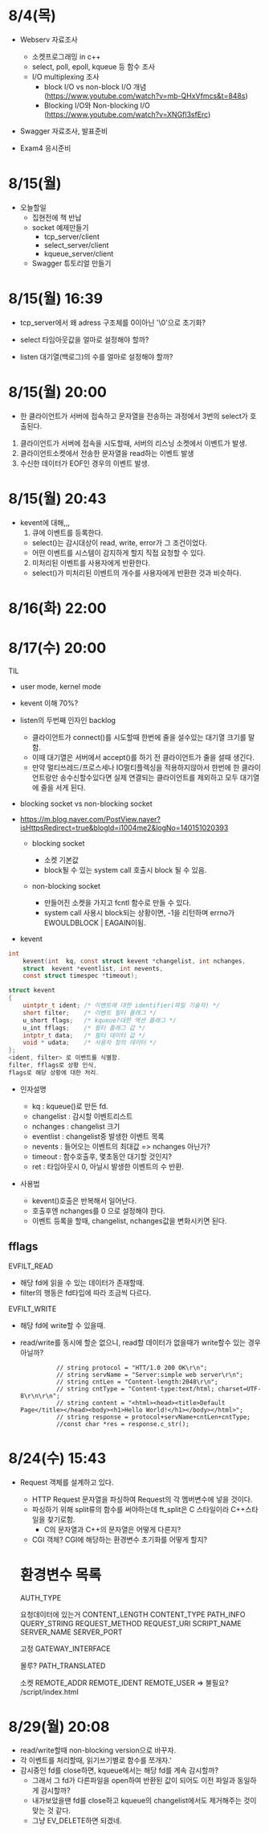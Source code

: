 # 8/4(목)

- Webserv 자료조사
	- 소켓프로그래밍 in c++
	- select, poll, epoll, kqueue 등 함수 조사
	- I/O multiplexing 조사
		- block I/O vs non-block I/O 개념 (https://www.youtube.com/watch?v=mb-QHxVfmcs&t=848s)
		- Blocking I/O와 Non-blocking I/O (https://www.youtube.com/watch?v=XNGfl3sfErc)

- Swagger 자료조사, 발표준비
- Exam4 응시준비

# 8/15(월)

- 오늘할일
	- 집현전에 책 반납
	- socket 예제만들기
		- tcp_server/client
		- select_server/client
		- kqueue_server/client
	- Swagger 튜토리얼 만들기

# 8/15(월) 16:39

- tcp_server에서 왜 adress 구조체를 0이아닌 '\0'으로 초기화?

- select 타임아웃값을 얼마로 설정해야 할까?
- listen 대기열(백로그)의 수를 얼마로 설정해야 할까?

# 8/15(월) 20:00

- 한 클라이언트가 서버에 접속하고 문자열을 전송하는 과정에서 3번의 select가 호출된다.
1. 클라이언트가 서버에 접속을 시도할때, 서버의 리스닝 소켓에서 이벤트가 발생.
2. 클라이언트소켓에서 전송한 문자열을 read하는 이벤트 발생
3. 수신한 데이터가 EOF인 경우의 이벤트 발생.

# 8/15(월) 20:43

- kevent에 대해,,,
	1. 큐에 이벤트를 등록한다.
	- select()는 감시대상이 read, write, error가 그 조건이었다.
	- 어떤 이벤트를 시스템이 감지하게 할지 직접 요청할 수 있다.
	2. 미처리된 이벤트를 사용자에게 반환한다.
	- select()가 미처리된 이벤트의 개수를 사용자에게 반환한 것과 비슷하다.

# 8/16(화) 22:00

# 8/17(수) 20:00

TIL

- user mode, kernel mode
- kevent 이해 70%?
- listen의 두번째 인자인 backlog
	- 클라이언트가 connect()를 시도할때 한번에 줄을 설수있는 대기열 크기를 말함.
	- 이때 대기열은 서버에서 accept()를 하기 전 클라이언트가 줄을 설때 생긴다.
	- 만약 멀티쓰레드/프로스세나 IO멀티플렉싱을 적용하지않아서 한번에 한 클라이언트랑만 송수신할수있다면
	  실제 연결되는 클라이언트를 제외하고 모두 대기열에 줄을 서게 된다.

- blocking socket vs non-blocking socket
- https://m.blog.naver.com/PostView.naver?isHttpsRedirect=true&blogId=i1004me2&logNo=140151020393
	- blocking socket
		- 소켓 기본값
		- block될 수 있는 system call 호출시 block 될 수 있음.

	- non-blocking socket
		- 만들어진 소켓을 가지고 fcntl 함수로 만들 수 있다.
		- system call 사용시 block되는 상황이면, -1을 리턴하며 errno가 EWOULDBLOCK | EAGAIN이됨.

- kevent
```C
int
	kevent(int	kq, const struct kevent	*changelist, int nchanges,
	struct	kevent *eventlist, int nevents,
	const struct timespec *timeout);

struct kevent
{
	uintptr_t ident; /* 이벤트에 대한 identifier(파일 기술자) */
	short filter;    /* 이벤트 필터 플래그 */
	u_short flags;   /* kqueue?대한 액션 플래그 */
	u_int fflags;    /* 필터 플래그 값 */
	intptr_t data;   /* 필터 데이터 값 */
	void * udata;    /* 사용자 정의 데이터 */
};
<ident, filter> 로 이벤트를 식별함.
filter, fflags로 상황 인식,
flags로 해당 상황에 대한 처리.
```
- 인자설명
	- kq			: kqueue()로 만든 fd.
	- changelist	: 감시할 이벤트리스트
	- nchanges		: changelist 크기
	- eventlist		: changelist중 발생한 이벤트 목록
	- nevents		: 들어오는 이벤트의 최대값 => nchanges 아닌가?
	- timeout		: 함수호출후, 몇초동안 대기할 것인지?
	- ret			: 타임아웃시 0, 아닐시 발생한 이벤트의 수 반환.

- 사용법
	- kevent()호출은 반복해서 일어난다.
	- 호출후엔 nchanges를 0 으로 설정해야 한다.
	- 이벤트 등록을 할때, changelist, nchanges값을 변화시키면 된다.

## fflags

EVFILT_READ
- 해당 fd에 읽을 수 있는 데이터가 존재할때.
- filter의 행동은 fd타입에 따라 조금씩 다르다.

EVFILT_WRITE
- 해당 fd에 write할 수 있을때.
- read/write를 동시에 할순 없으니, read할 데이터가 없을때가 write할수 있는 경우 아닐까?

				// string protocol = "HTT/1.0 200 OK\r\n";
				// string servName = "Server:simple web server\r\n";
				// string cntLen = "Content-length:2048\r\n";
				// string cntType = "Content-type:text/html; charset=UTF-8\r\n\r\n";
				// string content = "<html><head><title>Default Page</title></head><body><h1>Hello World!</h1></body></html>";
				// string response = protocol+servName+cntLen+cntType;
				//const char *res = response.c_str();

# 8/24(수) 15:43

- Request 객체를 설계하고 있다.
	- HTTP Request 문자열을 파싱하여 Request의 각 멤버변수에 넣을 것이다.
	- 파싱하기 위해 split류의 함수를 써야하는데 ft_split은 C 스타일이라 C++스타일을 찾기로함.
		- C의 문자열과 C++의 문자열은 어떻게 다른지?
	- CGI 객체? CGI에 해당하는 환경변수 초기화를 어떻게 할지?

	# 환경변수 목록
	AUTH_TYPE

	요청데이터에 있는거
	CONTENT_LENGTH
	CONTENT_TYPE
	PATH_INFO
	QUERY_STRING
	REQUEST_METHOD
	REQUEST_URI
	SCRIPT_NAME
	SERVER_NAME
	SERVER_PORT

	고정
	GATEWAY_INTERFACE

	몰루?
	PATH_TRANSLATED

	소켓
	REMOTE_ADDR
	REMOTE_IDENT
	REMOTE_USER => 불필요?
/script/index.html
# 8/29(월) 20:08

- read/write할때 non-blocking version으로 바꾸자.
- 각 이벤트를 처리할때, 읽기쓰기별로 함수를 쪼개자.'
- 감시중인 fd를 close하면, kqueue에서는 해당 fd를 계속 감시할까?
	- 그래서 그 fd가 다른파일을 open하여 반환된 값이 되어도 이전 파일과 동일하게 감시할까?
	- 내가보았을땐 fd를 close하고 kqueue의 changelist에서도 제거해주는 것이 맞는 것 같다.
	- 그냥 EV_DELETE하면 되겠네.
